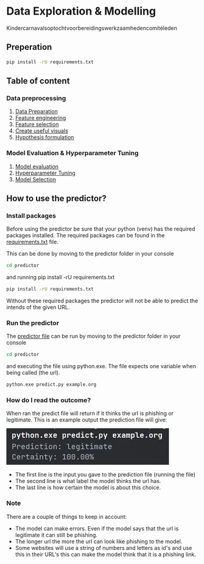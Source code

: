 # Data Exploration & Modelling

Kindercarnavalsoptochtvoorbereidingswerkzaamhedencomitéleden

## Preperation

```bash
pip install -rU requirements.txt
```

## Table of content

### Data preprocessing

1. [Data Preparation](Notebooks/DataCleanup.ipynb)
2. [Feature engineering](Notebooks/Normalization.ipynb)
3. [Feature selection](Notebooks/Normalization.ipynb)
4. [Create useful visuals](Notebooks/Visualisations.ipynb)
5. [Hypothesis formulation](Notebooks/Mutual_information.ipynb)

### Model Evaluation & Hyperparameter Tuning

1. [Model evaluation](Notebooks/Model_Building_and_Evaluation.ipynb)
2. [Hyperparameter Tuning](Notebooks/HyperParamater_Tuning.ipynb)
3. [Model Selection](Notebooks/HyperParamater_Tuning.ipynb)

## How to use the predictor?

### Install packages

Before using the predictor be sure that your python (venv) has the required packages installed. The required packages
can be found in the [requirements.txt](predictor/requirements.txt) file.

This can be done by moving to the predictor folder in your console

```bash
cd predictor
```

and running pip install -rU requirements.txt

```bash
pip install -rU requirements.txt
```

Without these required packages the predictor will not be able to predict the intends of the given URL.

### Run the predictor

The [predictor file](predictor/predict.py) can be run by moving to the predictor folder in your console

```bash
cd predictor
```

and executing the file using python.exe. The file expects one variable when being called (the url).

```bash
python.exe predict.py example.org
```

### How do I read the outcome?

When ran the predict file will return if it thinks the url is phishing or legitimate.
This is an example output the prediction file will give:

![img_1.png](img_1.png)

- The first line is the input you gave to the prediction file (running the file)
- The second line is what label the model thinks the url has.
- The last line is how certain the model is about this choice.

### Note

There are a couple of things to keep in account:

- The model can make errors. Even if the model says that the url is legitimate it can still be phishing.
- The longer url the more the url can look like phishing to the model.
- Some websites will use a string of numbers and letters as id's and use this in their URL's this can make the model
  think that it is a phishing link.